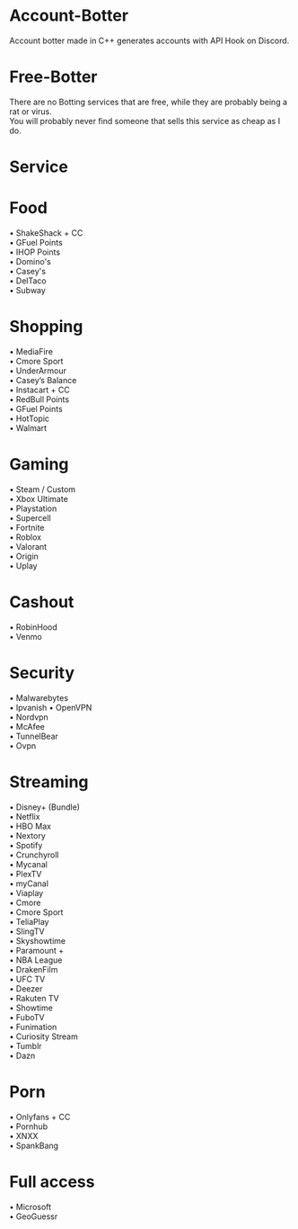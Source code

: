 # Account-Botter
Account botter made in C++ generates accounts with API Hook on Discord.                             
# Free-Botter
There are no Botting services that are free, while they are probably being a rat or virus.                                           
You will probably never find someone that sells this service as cheap as I do.                                                    
# Service                                                                                                                                       
# Food                                                                                                                                       
• ShakeShack + CC                                                                                                                                       
• GFuel Points                                                                                                                                       
• IHOP Points                                                                                                                                       
• Domino's                                                                                                                                        
• Casey's                                                                                                                                       
• DelTaco                                                                                                                                       
• Subway                                                                                                                                       
# Shopping                                                                                                                                       
• MediaFire                                                                                                                                       
• Cmore Sport                                                                                                                                       
• UnderArmour                                                                                                                                       
• Casey’s Balance                                                                                                                                       
• Instacart + CC                                                                                                                                       
• RedBull Points                                                                                                                                       
• GFuel Points                                                                                                                                       
• HotTopic                                                                                                                                       
• Walmart                                                                                                                                       
# Gaming                                                                                                                                       
• Steam / Custom                                                                                                                                       
• Xbox Ultimate                                                                                                                                       
• Playstation                                                                                                                                       
• Supercell                                                                                                                                       
• Fortnite                                                                                                                                       
• Roblox                                                                                                                                       
• Valorant                                                                                                                                       
• Origin                                                                                                                                       
• Uplay                                                                                                                                                 
# Cashout                                                                                                                                       
• RobinHood                                                                                                                                       
• Venmo                                                                                                                                       
# Security                                                                                                                                       
• Malwarebytes                                                                                                                                       
• Ipvanish
• OpenVPN                                                                                                                                       
• Nordvpn                                                                                                                                       
• McAfee                                                                                                                                       
• TunnelBear                                                                                                                                       
• Ovpn                                                                                                                                       
# Streaming                                                                                                                                       
• Disney+ (Bundle)                                                                                                                                       
• Netflix                                                                                                                                       
• HBO Max                                                                                                                                       
• Nextory                                                                                                                                       
• Spotify                                                                                                                                       
• Crunchyroll                                                                                                                                       
• Mycanal                                                                                                                                       
• PlexTV                                                                                                                                       
• myCanal                                                                                                                                       
• Viaplay                                                                                                                                        
• Cmore                                                                                                                                       
• Cmore Sport                                                                                                                                       
• TeliaPlay                                                                                                                                        
• SlingTV                                                                                                                                       
• Skyshowtime                                                                                                                                       
• Paramount +                                                                                                                                       
• NBA League                                                                                                                                       
• DrakenFilm                                                                                                                                       
• UFC TV                                                                                                                                       
• Deezer                                                                                                                                       
• Rakuten TV                                                                                                                                       
• Showtime                                                                                                                                       
• FuboTV                                                                                                                                       
• Funimation                                                                                                                                       
• Curiosity Stream                                                                                                                                       
• Tumblr                                                                                                                                       
• Dazn                                                                                                                                       
# Porn                                                                                                                                       
• Onlyfans + CC                                                                                                                                       
• Pornhub                                                                                                                                       
• XNXX                                                                                                                                       
• SpankBang                                                                                                                                       
# Full access                                                                                                                                       
• Microsoft                                                                                                                                       
• GeoGuessr                                                                                                                                          
